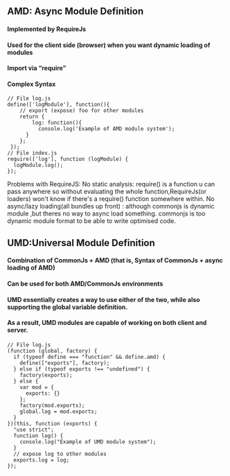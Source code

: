  ## AMD: Async Module Definition

#### Implemented by RequireJs
#### Used for the client side (browser) when you want dynamic loading of modules
#### Import via “require”
#### Complex Syntax

```
// File log.js
define(['logModule'], function(){
    // export (expose) foo for other modules
    return {
        log: function(){
          console.log('Example of AMD module system');    
      }
    };
 });
// File index.js
require(['log'], function (logModule) {
  logModule.log();
});

```
Problems with RequireJS:
No static analysis: require() is a function u can pass anywhere so without evaluating the whole function,RequireJs(or loaders) won't know if there's a require() function somewhere within.
No async/lazy loading(all bundles up front) : although commonjs is dynamic module ,but theres no way to async load something. commonjs is too dynamic module format to be able to write optimised code.

 ## UMD:Universal Module Definition
 
#### Combination of CommonJs + AMD (that is, Syntax of CommonJs + async loading of AMD)
#### Can be used for both AMD/CommonJs environments
#### UMD essentially creates a way to use either of the two, while also supporting the global variable definition. 
####    As a result, UMD modules are capable of working on both client and server.

```
// File log.js
(function (global, factory) {
  if (typeof define === "function" && define.amd) {
    define(["exports"], factory);
  } else if (typeof exports !== "undefined") {
    factory(exports);
  } else {
    var mod = {
      exports: {}
    };
    factory(mod.exports);
    global.log = mod.exports;
  }
})(this, function (exports) {
  "use strict";
  function log() {
    console.log("Example of UMD module system");
  }
  // expose log to other modules
  exports.log = log;
});    
```

